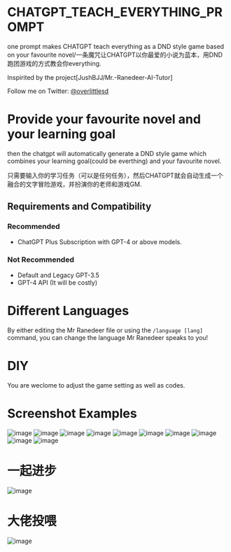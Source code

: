 # CHATGPT_TEACH_EVERYTHING_PROMPT
one prompt makes CHATGPT teach everything as a DND style game based on your favourite novel/一条魔咒让CHATGPT以你最爱的小说为蓝本，用DND跑团游戏的方式教会你everything.

Inspirited by the project[JushBJJ/Mr.-Ranedeer-AI-Tutor]

Follow me on Twitter: [@overlittlesd](https://twitter.com/overlittlesd)

# Provide your favourite novel and your learning goal

then the chatgpt will automatically generate a DND style game which combines your learning goal(could be everthing) and your favourite novel.

只需要输入你的学习任务（可以是任何任务），然后CHATGPT就会自动生成一个融合的文字冒险游戏，并扮演你的老师和游戏GM.

## Requirements and Compatibility

### Recommended
- ChatGPT Plus Subscription with GPT-4 or above models.
### Not Recommended
- Default and Legacy GPT-3.5
- GPT-4 API (It will be costly)

# Different Languages
By either editing the Mr Ranedeer file or using the `/language [lang]` command, you can change the language Mr Ranedeer speaks to you!

# DIY
You are weclome to adjust the game setting as well as codes.

# Screenshot Examples
![image](images/1.png)
![image](images/10.png)
![image](images/2.png)
![image](images/3.png)
![image](images/4.png)
![image](images/5.png)
![image](images/6.png)
![image](images/7.png)
![image](images/8.png)
![image](images/9.png)

# 一起进步
![image](images/11.jpg)

# 大佬投喂
![image](images/12.jpg)
